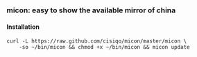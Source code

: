 ### micon: easy to show the available mirror of china

#### Installation

```
curl -L https://raw.github.com/cisiqo/micon/master/micon \
    -so ~/bin/micon && chmod +x ~/bin/micon && micon update
```